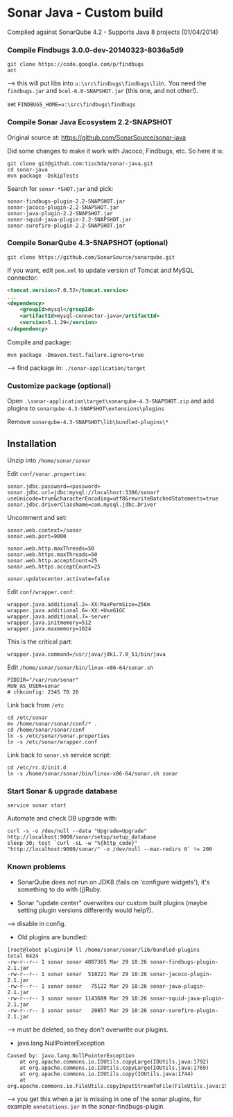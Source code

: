 Sonar Java - Custom build
=========================

Compiled against SonarQube 4.2 - Supports Java 8 projects (01/04/2014)

### Compile Findbugs 3.0.0-dev-20140323-8036a5d9

~~~
git clone https://code.google.com/p/findbugs
ant
~~~

--> this will put libs into `u:\src\findbugs\findbugs\lib\`. You need the
`findbugs.jar` and `bcel-6.0-SNAPSHOT.jar` (this one, and not other!).

set `FINDBUGS_HOME=u:\src\findbugs\findbugs`


### Compile Sonar Java Ecosystem 2.2-SNAPSHOT

Original source at: https://github.com/SonarSource/sonar-java

Did some changes to make it work with Jacoco, Findbugs, etc. So here it is:

~~~
git clone git@github.com:tischda/sonar-java.git
cd sonar-java
mvn package -DskipTests
~~~

Search for `sonar-*SHOT.jar` and pick:

~~~
sonar-findbugs-plugin-2.2-SNAPSHOT.jar
sonar-jacoco-plugin-2.2-SNAPSHOT.jar
sonar-java-plugin-2.2-SNAPSHOT.jar
sonar-squid-java-plugin-2.2-SNAPSHOT.jar
sonar-surefire-plugin-2.2-SNAPSHOT.jar
~~~


### Compile SonarQube 4.3-SNAPSHOT (optional)

~~~
git clone https://github.com/SonarSource/sonarqube.git
~~~

If you want, edit `pom.xml` to update version of Tomcat and MySQL connector:

~~~xml
<tomcat.version>7.0.52</tomcat.version>
...
<dependency>
    <groupId>mysql</groupId>
    <artifactId>mysql-connector-java</artifactId>
    <version>5.1.29</version>
</dependency>
~~~

Compile and package:

~~~
mvn package -Dmaven.test.failure.ignore=true
~~~

--> find package in: `./sonar-application/target`


### Customize package (optional)

Open `.\sonar-application\target\sonarqube-4.3-SNAPSHOT.zip` and add plugins to
`sonarqube-4.3-SNAPSHOT\extensions\plugins`

Remove `sonarqube-4.3-SNAPSHOT\lib\bundled-plugins\*`


Installation
------------

Unzip into `/home/sonar/sonar`

Edit `conf/sonar.properties`:

~~~
sonar.jdbc.password=<password>
sonar.jdbc.url=jdbc:mysql://localhost:3306/sonar?useUnicode=true&characterEncoding=utf8&rewriteBatchedStatements=true
sonar.jdbc.driverClassName=com.mysql.jdbc.Driver
~~~


Uncomment and set:

~~~
sonar.web.context=/sonar
sonar.web.port=9000

sonar.web.http.maxThreads=50
sonar.web.https.maxThreads=50
sonar.web.http.acceptCount=25
sonar.web.https.acceptCount=25

sonar.updatecenter.activate=false
~~~


Edit `conf/wrapper.conf`:

~~~
wrapper.java.additional.2=-XX:MaxPermSize=256m
wrapper.java.additional.6=-XX:+UseG1GC
wrapper.java.additional.7=-server
wrapper.java.initmemory=512
wrapper.java.maxmemory=1024
~~~

This is the critical part:

~~~
wrapper.java.command=/usr/java/jdk1.7.0_51/bin/java
~~~


Edit `/home/sonar/sonar/bin/linux-x86-64/sonar.sh`

~~~
PIDDIR="/var/run/sonar"
RUN_AS_USER=sonar
# chkconfig: 2345 70 20
~~~


Link back from `/etc`

~~~
cd /etc/sonar
mv /home/sonar/sonar/conf/* .
cd /home/sonar/sonar/conf
ln -s /etc/sonar/sonar.properties
ln -s /etc/sonar/wrapper.conf
~~~

Link back to `sonar.sh` service script:

~~~
cd /etc/rc.d/init.d
ln -s /home/sonar/sonar/bin/linux-x86-64/sonar.sh sonar
~~~


### Start Sonar & upgrade database

~~~
service sonar start
~~~

Automate and check DB upgrade with:

~~~
curl -s -o /dev/null --data "Upgrade=Upgrade" http://localhost:9000/sonar/setup/setup_database
sleep 30; test `curl -sL -w "%{http_code}" "http://localhost:9000/sonar/" -o /dev/null --max-redirs 0` != 200
~~~


### Known problems

* SonarQube does not run on JDK8 (fails on 'configure widgets'), it's something
  to do with (j)Ruby.

* Sonar "update center" overwrites our custom built plugins (maybe setting
  plugin versions differently would help?).

--> disable in config.

* Old plugins are bundled:

~~~
[root@lobot plugins]# ll /home/sonar/sonar/lib/bundled-plugins
total 6424
-rw-r--r-- 1 sonar sonar 4807365 Mar 29 18:26 sonar-findbugs-plugin-2.1.jar
-rw-r--r-- 1 sonar sonar  518221 Mar 29 18:26 sonar-jacoco-plugin-2.1.jar
-rw-r--r-- 1 sonar sonar   75122 Mar 29 18:26 sonar-java-plugin-2.1.jar
-rw-r--r-- 1 sonar sonar 1143689 Mar 29 18:26 sonar-squid-java-plugin-2.1.jar
-rw-r--r-- 1 sonar sonar   20857 Mar 29 18:26 sonar-surefire-plugin-2.1.jar
~~~

--> must be deleted, so they don't overwrite our plugins.

* java.lang.NullPointerException

~~~
Caused by: java.lang.NullPointerException
    at org.apache.commons.io.IOUtils.copyLarge(IOUtils.java:1792)
    at org.apache.commons.io.IOUtils.copyLarge(IOUtils.java:1769)
    at org.apache.commons.io.IOUtils.copy(IOUtils.java:1744)
    at org.apache.commons.io.FileUtils.copyInputStreamToFile(FileUtils.java:1512)
~~~

--> you get this when a jar is missing in one of the sonar plugins, for example
    `annotations.jar` in the sonar-findbugs-plugin.
